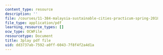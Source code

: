 ```yaml
---
content_type: resource
description: ''
file: /courses/11-384-malaysia-sustainable-cities-practicum-spring-2018/dd3737ab7592a0ff60437f8f4f2a4d1a_R65WafN88dw.pdf
file_type: application/pdf
learning_resource_types: []
ocw_type: OCWFile
resourcetype: Document
title: 3play pdf file
uid: dd3737ab-7592-a0ff-6043-7f8f4f2a4d1a
---
```


